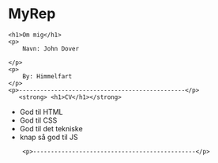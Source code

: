 # MyRep
    <h1>Om mig</h1>
    <p>
        Navn: John Dover

    </p>
    <p>
        By: Himmelfart
    </p>
    <p>-----------------------------------------------</p>
       <strong> <h1>CV</h1></strong>
<ul>
    <li>God til HTML</li>
    <li>God til CSS</li>
    <li>God til det tekniske</li>
    <li>knap så god til JS</li>
</ul>


        <p>----------------------------------------------</p>
    